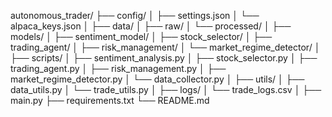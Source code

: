 
autonomous_trader/
├── config/
│   ├── settings.json
│   └── alpaca_keys.json
│
├── data/
│   ├── raw/
│   └── processed/
│
├── models/
│   ├── sentiment_model/
│   ├── stock_selector/
│   ├── trading_agent/
│   ├── risk_management/
│   └── market_regime_detector/
│
├── scripts/
│   ├── sentiment_analysis.py
│   ├── stock_selector.py
│   ├── trading_agent.py
│   ├── risk_management.py
│   ├── market_regime_detector.py
│   └── data_collector.py
│
├── utils/
│   ├── data_utils.py
│   └── trade_utils.py
│
├── logs/
│   └── trade_logs.csv
│
├── main.py
├── requirements.txt
└── README.md
